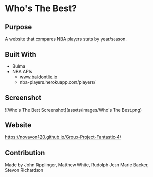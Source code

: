 # Who's The Best?

## Purpose
A website that compares NBA players stats by year/season.

## Built With
* Bulma
* NBA APIs
  * www.balldontlie.io
  * nba-players.herokuapp.com/players/

## Screenshot

![Who's The Best Screenshot](assets/images/Who's The Best.png)

## Website
https://novavon420.github.io/Group-Project-Fantastic-4/

## Contribution
Made by John Ripplinger, Matthew White, Rudolph Jean Marie Backer, Stevon Richardson
